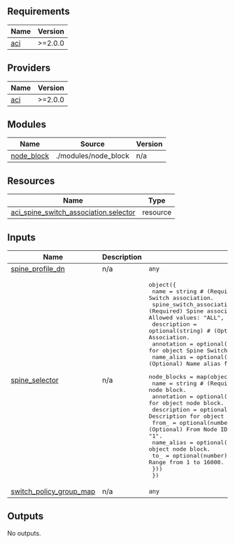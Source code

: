 <!-- BEGIN_TF_DOCS -->
## Requirements

| Name | Version |
|------|---------|
| <a name="requirement_aci"></a> [aci](#requirement\_aci) | >=2.0.0 |

## Providers

| Name | Version |
|------|---------|
| <a name="provider_aci"></a> [aci](#provider\_aci) | >=2.0.0 |

## Modules

| Name | Source | Version |
|------|--------|---------|
| <a name="module_node_block"></a> [node\_block](#module\_node\_block) | ./modules/node_block | n/a |

## Resources

| Name | Type |
|------|------|
| [aci_spine_switch_association.selector](https://registry.terraform.io/providers/CiscoDevNet/aci/latest/docs/resources/spine_switch_association) | resource |

## Inputs

| Name | Description | Type | Default | Required |
|------|-------------|------|---------|:--------:|
| <a name="input_spine_profile_dn"></a> [spine\_profile\_dn](#input\_spine\_profile\_dn) | n/a | `any` | n/a | yes |
| <a name="input_spine_selector"></a> [spine\_selector](#input\_spine\_selector) | n/a | <pre>object({<br>    name                          = string # (Required) Name of Object Spine Switch association.<br>    spine_switch_association_type = string # (Required) Spine association type of Object Spine Switch Association. Allowed values: "ALL", "range", "ALL_IN_POD"<br>    description                   = optional(string) # (Optional) Description for object Spine Switch Association.<br>    annotation                    = optional(string) # (Optional) Annotation for object Spine Switch Association.<br>    name_alias                    = optional(string) # (Optional) Name alias for object Spine Switch Association.<br>    node_blocks = map(object({<br>      name        = string # (Required) Name of Object node block.<br>      annotation  = optional(string) # (Optional) Annotation for object node block.<br>      description = optional(string) # (Optional) Description for object node block.<br>      from_       = optional(number) # (Optional) From Node ID. Range from 1 to 16000. Default value is "1".<br>      name_alias  = optional(string) # (Optional) Name alias for object node block.<br>      to_         = optional(number) # (Optional) To node ID. Range from 1 to 16000. Default value is "1".<br>    }))<br>  })</pre> | n/a | yes |
| <a name="input_switch_policy_group_map"></a> [switch\_policy\_group\_map](#input\_switch\_policy\_group\_map) | n/a | `any` | n/a | yes |

## Outputs

No outputs.
<!-- END_TF_DOCS -->